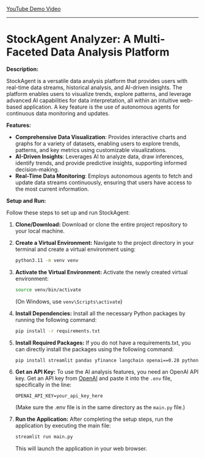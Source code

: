 [YouTube Demo Video]()

---

# StockAgent Analyzer: A Multi-Faceted Data Analysis Platform

**Description:**

StockAgent is a versatile data analysis platform that provides users with real-time data streams, historical analysis, and AI-driven insights. The platform enables users to visualize trends, explore patterns, and leverage advanced AI capabilities for data interpretation, all within an intuitive web-based application. A key feature is the use of autonomous agents for continuous data monitoring and updates.

**Features:**

*   **Comprehensive Data Visualization**: Provides interactive charts and graphs for a variety of datasets, enabling users to explore trends, patterns, and key metrics using customizable visualizations.
*   **AI-Driven Insights**: Leverages AI to analyze data, draw inferences, identify trends, and provide predictive insights, supporting informed decision-making.
*   **Real-Time Data Monitoring**: Employs autonomous agents to fetch and update data streams continuously, ensuring that users have access to the most current information.

**Setup and Run:**

Follow these steps to set up and run StockAgent:

1.  **Clone/Download:** Download or clone the entire project repository to your local machine.

2.  **Create a Virtual Environment:** Navigate to the project directory in your terminal and create a virtual environment using:

    ```bash
    python3.11 -m venv venv
    ```

3.  **Activate the Virtual Environment:** Activate the newly created virtual environment:

    ```bash
    source venv/bin/activate
    ```
    (On Windows, use `venv\Scripts\activate`)

4.  **Install Dependencies:** Install all the necessary Python packages by running the following command:

    ```bash
    pip install -r requirements.txt
    ```

5. **Install Required Packages:** If you do not have a requirements.txt, you can directly install the packages using the following command:
    ```bash
    pip install streamlit pandas yfinance langchain openai==0.28 python-dotenv plotly
    ```
6.  **Get an API Key:** To use the AI analysis features, you need an OpenAI API key. Get an API key from [OpenAI](https://platform.openai.com/api-keys) and paste it into the `.env` file, specifically in the line:

    ```
    OPENAI_API_KEY=your_api_key_here
    ```
    (Make sure the .env file is in the same directory as the `main.py` file.)

7.  **Run the Application:** After completing the setup steps, run the application by executing the main file:

    ```bash
    streamlit run main.py
    ```

    This will launch the application in your web browser.
